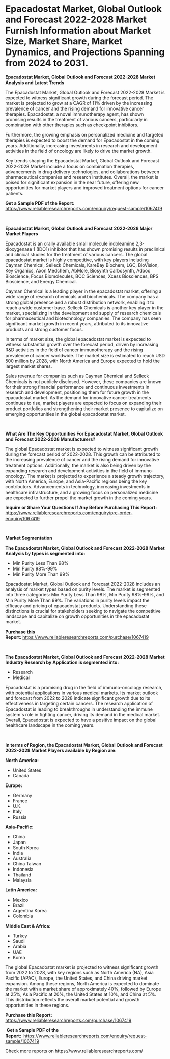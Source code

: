 <p><h1>Epacadostat Market, Global Outlook and Forecast 2022-2028 Market Furnish Information about Market Size, Market Share, Market Dynamics, and Projections Spanning from 2024 to 2031.</h1></p><p><strong>Epacadostat Market, Global Outlook and Forecast 2022-2028 Market Analysis and Latest Trends</strong></p>
<p><p>The Epacadostat Market, Global Outlook and Forecast 2022-2028 Market is expected to witness significant growth during the forecast period. The market is projected to grow at a CAGR of 11% driven by the increasing prevalence of cancer and the rising demand for innovative cancer therapies. Epacadostat, a novel immunotherapy agent, has shown promising results in the treatment of various cancers, particularly in combination with other therapies such as checkpoint inhibitors.</p><p>Furthermore, the growing emphasis on personalized medicine and targeted therapies is expected to boost the demand for Epacadostat in the coming years. Additionally, increasing investments in research and development activities in the field of oncology are likely to drive the market growth.</p><p>Key trends shaping the Epacadostat Market, Global Outlook and Forecast 2022-2028 Market include a focus on combination therapies, advancements in drug delivery technologies, and collaborations between pharmaceutical companies and research institutes. Overall, the market is poised for significant expansion in the near future, offering new opportunities for market players and improved treatment options for cancer patients.</p></p>
<p><strong>Get a Sample PDF of the Report:&nbsp;</strong> <a href="https://www.reliableresearchreports.com/enquiry/request-sample/1067419">https://www.reliableresearchreports.com/enquiry/request-sample/1067419</a></p>
<p>&nbsp;</p>
<p><strong>Epacadostat Market, Global Outlook and Forecast 2022-2028 Major Market Players</strong></p>
<p><p>Epacadostat is an orally available small molecule indoleamine 2,3-dioxygenase 1 (IDO1) inhibitor that has shown promising results in preclinical and clinical studies for the treatment of various cancers. The global epacadostat market is highly competitive, with key players including Cayman Chemical, Selleck Chemicals, KareBay Biochem, LGC, BioVision, Key Organics, Axon Medchem, AbMole, Biosynth Carbosynth, Adooq Bioscience, Focus Biomolecules, BOC Sciences, Xcess Biosciences, BPS Bioscience, and Energy Chemical.</p><p>Cayman Chemical is a leading player in the epacadostat market, offering a wide range of research chemicals and biochemicals. The company has a strong global presence and a robust distribution network, enabling it to reach a wide customer base. Selleck Chemicals is another key player in the market, specializing in the development and supply of research chemicals for pharmaceutical and biotechnology companies. The company has seen significant market growth in recent years, attributed to its innovative products and strong customer focus.</p><p>In terms of market size, the global epacadostat market is expected to witness substantial growth over the forecast period, driven by increasing R&D activities in the field of cancer immunotherapy and the rising prevalence of cancer worldwide. The market size is estimated to reach USD 500 million by 2028, with North America and Europe expected to hold the largest market shares.</p><p>Sales revenue for companies such as Cayman Chemical and Selleck Chemicals is not publicly disclosed. However, these companies are known for their strong financial performance and continuous investments in research and development, positioning them for future growth in the epacadostat market. As the demand for innovative cancer treatments continues to rise, market players are expected to focus on expanding their product portfolios and strengthening their market presence to capitalize on emerging opportunities in the global epacadostat market.</p></p>
<p>&nbsp;</p>
<p><strong>What Are The Key Opportunities For Epacadostat Market, Global Outlook and Forecast 2022-2028 Manufacturers?</strong></p>
<p><p>The global Epacadostat market is expected to witness significant growth during the forecast period of 2022-2028. This growth can be attributed to the increasing prevalence of cancer and the rising demand for innovative treatment options. Additionally, the market is also being driven by the expanding research and development activities in the field of immuno-oncology. The market is projected to experience a steady growth trajectory, with North America, Europe, and Asia-Pacific regions being the key contributors. Advancements in technology, increasing investments in healthcare infrastructure, and a growing focus on personalized medicine are expected to further propel the market growth in the coming years.</p></p>
<p><strong>Inquire or Share Your Questions If Any Before Purchasing This Report:</strong> <a href="https://www.reliableresearchreports.com/enquiry/pre-order-enquiry/1067419">https://www.reliableresearchreports.com/enquiry/pre-order-enquiry/1067419</a></p>
<p>&nbsp;</p>
<p><strong>Market Segmentation</strong></p>
<p><strong>The Epacadostat Market, Global Outlook and Forecast 2022-2028 Market Analysis by types is segmented into:</strong></p>
<p><ul><li>Min Purity Less Than 98%</li><li>Min Purity 98%-99%</li><li>Min Purity More Than 99%</li></ul></p>
<p><p>Epacadostat Market, Global Outlook and Forecast 2022-2028 includes an analysis of market types based on purity levels. The market is segmented into three categories: Min Purity Less Than 98%, Min Purity 98%-99%, and Min Purity More Than 99%. The variations in purity levels impact the efficacy and pricing of epacadostat products. Understanding these distinctions is crucial for stakeholders seeking to navigate the competitive landscape and capitalize on growth opportunities in the epacadostat market.</p></p>
<p><strong>Purchase this Report:&nbsp;</strong><a href="https://www.reliableresearchreports.com/purchase/1067419">https://www.reliableresearchreports.com/purchase/1067419</a></p>
<p>&nbsp;</p>
<p><strong>The Epacadostat Market, Global Outlook and Forecast 2022-2028 Market Industry Research by Application is segmented into:</strong></p>
<p><ul><li>Research</li><li>Medical</li></ul></p>
<p><p>Epacadostat is a promising drug in the field of immuno-oncology research, with potential applications in various medical markets. Its market outlook and forecast from 2022 to 2028 indicate significant growth due to its effectiveness in targeting certain cancers. The research application of Epacadostat is leading to breakthroughs in understanding the immune system's role in fighting cancer, driving its demand in the medical market. Overall, Epacadostat is expected to have a positive impact on the global healthcare landscape in the coming years.</p></p>
<p>&nbsp;</p>
<p><strong>In terms of Region, the Epacadostat Market, Global Outlook and Forecast 2022-2028 Market Players available by Region are:</strong></p>
<p>
    <p> <strong> North America: </strong>
        <ul>
            <li>United States</li>
            <li>Canada</li>
        </ul>
        </p> 
    <p> <strong> Europe: </strong>
        <ul>
            <li>Germany</li>
            <li>France</li>
            <li>U.K.</li>
            <li>Italy</li>
            <li>Russia</li>
        </ul>
        </p> 
    <p> <strong> Asia-Pacific: </strong>
        <ul>
            <li>China</li>
            <li>Japan</li>
            <li>South Korea</li>
            <li>India</li>
            <li>Australia</li>
            <li>China Taiwan</li>
            <li>Indonesia</li>
            <li>Thailand</li>
            <li>Malaysia</li>
        </ul>
        </p> 
    <p> <strong> Latin America: </strong>
        <ul>
            <li>Mexico</li>
            <li>Brazil</li>
            <li>Argentina Korea</li>
            <li>Colombia</li>
        </ul>
        </p> 
    <p> <strong> Middle East & Africa: </strong>
        <ul>
            <li>Turkey</li>
            <li>Saudi</li>
            <li>Arabia</li>
            <li>UAE</li>
            <li>Korea</li>
        </ul>
    </p>
    </p>
<p><p>The global Epacadostat market is projected to witness significant growth from 2022 to 2028, with key regions such as North America (NA), Asia Pacific (APAC), Europe, the United States, and China driving market expansion. Among these regions, North America is expected to dominate the market with a market share of approximately 40%, followed by Europe at 25%, Asia Pacific at 20%, the United States at 10%, and China at 5%. This distribution reflects the overall market potential and growth opportunities in these regions.</p></p>
<p><strong>Purchase this Report: </strong><a href="https://www.reliableresearchreports.com/purchase/1067419">https://www.reliableresearchreports.com/purchase/1067419</a></p>
<p>&nbsp;<strong>Get a Sample PDF of the Report:&nbsp;&nbsp;</strong><a href="https://www.reliableresearchreports.com/enquiry/request-sample/1067419">https://www.reliableresearchreports.com/enquiry/request-sample/1067419</a></p>
<p><strong></strong></p>
<p>Check more reports on https://www.reliableresearchreports.com/</p>